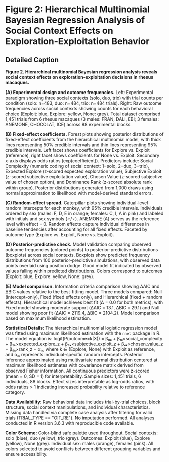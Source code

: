 # Figure 2: Hierarchical Multinomial Bayesian Regression Analysis of Social Context Effects on Exploration-Exploitation Behavior

## Detailed Caption

**Figure 2. Hierarchical multinomial Bayesian regression analysis reveals social context effects on exploration-exploitation decisions in rhesus macaques.** 

**(A) Experimental design and outcome frequencies.** Left: Experimental paradigm showing three social contexts (solo, duo, trio) with trial counts per condition (solo: n=483, duo: n=484, trio: n=484 trials). Right: Raw outcome frequencies across social contexts showing counts for each behavioral choice (Exploit: blue, Explore: yellow, None: grey). Total dataset comprised 1,451 trials from 6 rhesus macaques (3 males: FRAN, DALI, EBI; 3 females: ANEMONE, CHOCOLAT, ICE) across 88 experimental blocks.

**(B) Fixed-effect coefficients.** Forest plots showing posterior distributions of fixed-effect coefficients from the hierarchical multinomial model, with thick lines representing 50% credible intervals and thin lines representing 95% credible intervals. Left facet shows coefficients for Explore vs. Exploit (reference), right facet shows coefficients for None vs. Exploit. Secondary x-axis displays odds ratios (exp(coefficient)). Predictors include: Social Complexity (numeric coding of social context: 1=solo, 2=duo, 3=trio), Expected Explore (z-scored expected exploration value), Subjective Exploit (z-scored subjective exploitation value), Chosen Value (z-scored subjective value of chosen option), and Dominance Rank (z-scored absolute rank within group). Posterior distributions generated from 1,000 draws using normal approximation to likelihood with model-derived standard errors.

**(C) Random-effect spread.** Caterpillar plots showing individual-level random intercepts for each monkey, with 95% credible intervals. Individuals ordered by sex (males: F, D, E in orange; females: C, I, A in pink) and labeled with initials and sex symbols (♂/♀). ANEMONE (A) serves as the reference level with effect = 0. Random effects capture individual differences in baseline tendencies after accounting for all fixed effects. Faceted by outcome type (Explore vs. Exploit, None vs. Exploit).

**(D) Posterior-predictive check.** Model validation comparing observed outcome frequencies (colored points) to posterior-predictive distributions (boxplots) across social contexts. Boxplots show predicted frequency distributions from 100 posterior-predictive simulations, with observed data points overlaid using position dodge. Good model fit indicated by observed values falling within predicted distributions. Colors correspond to outcomes (Exploit: blue, Explore: yellow, None: grey).

**(E) Model comparison.** Information criteria comparison showing ΔAIC and ΔBIC values relative to the best-fitting model. Three models compared: Null (intercept-only), Fixed (fixed effects only), and Hierarchical (fixed + random effects). Hierarchical model achieves best fit (Δ = 0.0 for both metrics), with Fixed model showing moderate support (ΔAIC = 13.1, ΔBIC = 29.1) and Null model showing poor fit (ΔAIC = 2119.4, ΔBIC = 2104.2). Model comparison based on maximum likelihood estimation.

**Statistical Details:** The hierarchical multinomial logistic regression model was fitted using maximum likelihood estimation with the `nnet` package in R. The model equation is: logit(P(outcome=k|X)) = β₀ₖ + β₁ₖ×social_complexity + β₂ₖ×expected_explore_z + β₃ₖ×subjective_exploit_z + β₄ₖ×chosen_value_z + β₅ₖ×rank_z + αᵢₖ, where k ∈ {Explore, None} with Exploit as reference, and αᵢₖ represents individual-specific random intercepts. Posterior inference approximated using multivariate normal distribution centered at maximum likelihood estimates with covariance matrix derived from observed Fisher information. All continuous predictors were z-scored (mean = 0, SD = 1) for interpretability. Sample sizes: 1,451 trials, 6 individuals, 88 blocks. Effect sizes interpretable as log-odds ratios, with odds ratios > 1 indicating increased probability relative to reference category.

**Data Availability:** Raw behavioral data includes trial-by-trial choices, block structure, social context manipulations, and individual characteristics. Missing data handled via complete case analysis after filtering for valid trials (TRIAL_TYPE == "OIT_RE"). No imputation performed. All analyses conducted in R version 3.6.3 with reproducible code available.

**Color Scheme:** Color-blind safe palette used throughout. Social contexts: solo (blue), duo (yellow), trio (grey). Outcomes: Exploit (blue), Explore (yellow), None (grey). Individual sex: males (orange), females (pink). All colors selected to avoid conflicts between different grouping variables and ensure accessibility. 